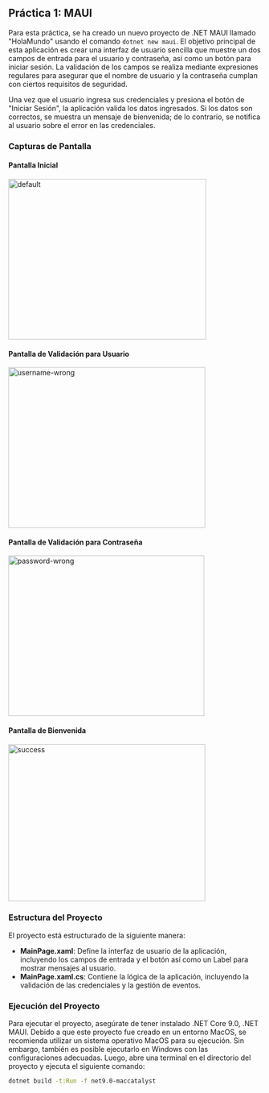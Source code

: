## Práctica 1: MAUI

Para esta práctica, se ha creado un nuevo proyecto de .NET MAUI llamado "HolaMundo" usando el comando `dotnet new maui`. El objetivo principal de esta aplicación es crear una interfaz de usuario sencilla que muestre un dos campos de entrada para el usuario y contraseña, así como un botón para iniciar sesión. La validación de los campos se realiza mediante expresiones regulares para asegurar que el nombre de usuario y la contraseña cumplan con ciertos requisitos de seguridad.

Una vez que el usuario ingresa sus credenciales y presiona el botón de "Iniciar Sesión", la aplicación valida los datos ingresados. Si los datos son correctos, se muestra un mensaje de bienvenida; de lo contrario, se notifica al usuario sobre el error en las credenciales.

### Capturas de Pantalla
#### Pantalla Inicial
<img width="394" height="319" alt="default" src="https://github.com/user-attachments/assets/e6a731cf-10bc-4839-b9d4-d5ee8e0846d4" />

#### Pantalla de Validación para Usuario
<img width="392" height="319" alt="username-wrong" src="https://github.com/user-attachments/assets/c1bbf457-6036-4e8b-bf46-4787a3e6b238" />

#### Pantalla de Validación para Contraseña
<img width="390" height="319" alt="password-wrong" src="https://github.com/user-attachments/assets/b863a16e-bb49-4bed-9072-d99eb122995d" />

#### Pantalla de Bienvenida
<img width="392" height="312" alt="success" src="https://github.com/user-attachments/assets/4a04250f-0ecf-4d94-970b-8f8630b8db4b" />

### Estructura del Proyecto
El proyecto está estructurado de la siguiente manera:
- **MainPage.xaml**: Define la interfaz de usuario de la aplicación, incluyendo los campos de entrada y el botón así como un Label para mostrar mensajes al usuario.
- **MainPage.xaml.cs**: Contiene la lógica de la aplicación, incluyendo la validación de las credenciales y la gestión de eventos.

### Ejecución del Proyecto
Para ejecutar el proyecto, asegúrate de tener instalado .NET Core 9.0, .NET MAUI. Debido a que este proyecto fue creado en un entorno MacOS, se recomienda utilizar un sistema operativo MacOS para su ejecución. Sin embargo, también es posible ejecutarlo en Windows con las configuraciones adecuadas. Luego, abre una terminal en el directorio del proyecto y ejecuta el siguiente comando:

```bash
dotnet build -t:Run -f net9.0-maccatalyst
```